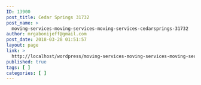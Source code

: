 ```yaml
---
ID: 13900
post_title: Cedar Springs 31732
post_name: >
  moving-services-moving-services-moving-services-cedarsprings-31732
author: mrgabonijeff@gmail.com
post_date: 2018-03-28 01:51:57
layout: page
link: >
  http://localhost/wordpress/moving-services-moving-services-moving-services-cedarsprings-31732/
published: true
tags: [ ]
categories: [ ]
---
```

